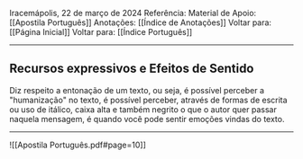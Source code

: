 Iracemápolis, 22 de março de 2024
Referência:
Material de Apoio: [[Apostila Português]]
Anotações: [[Índice de Anotações]]
Voltar para: [[Página Inicial]]
Voltar para: [[Índice Português]]
___________________
## Recursos expressivos e Efeitos de Sentido
Diz respeito a entonação de um texto, ou seja, é possível perceber a "humanização" no texto, é possível perceber, através de formas de escrita ou uso de itálico, caixa alta e também negrito o que o autor quer passar naquela mensagem, é quando você pode sentir emoções vindas do texto.

___________________

![[Apostila Português.pdf#page=10]]
